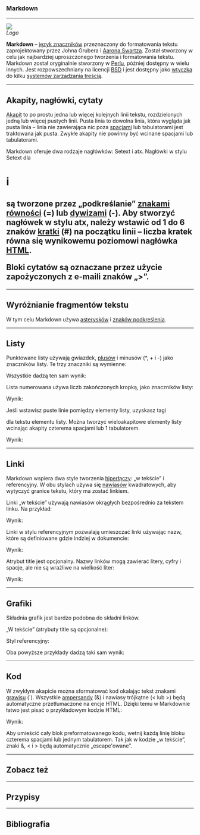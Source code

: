 ### Markdown

-----------------------
![](https://upload.wikimedia.org/wikipedia/commons/thumb/4/48/Markdown-mark.svg/220px-Markdown-mark.svg.png)  
*Logo*
  
**Markdown** – [język znaczników](https://pl.wikipedia.org/wiki/J%C4%99zyk_znacznik%C3%B3w) przeznaczony do formatowania tekstu zaprojektowany przez Johna Grubera i [Aarona Swartza](https://pl.wikipedia.org/wiki/Aaron_Swartz). Został stworzony w celu jak najbardziej uproszczonego tworzenia i formatowania tekstu. Markdown został oryginalnie stworzony w [Perlu](https://pl.wikipedia.org/wiki/Perl), później dostępny w wielu innych. Jest rozpowszechniany na licencji [BSD](https://pl.wikipedia.org/wiki/Licencje_BSD) i jest dostępny jako [wtyczka](https://pl.wikipedia.org/wiki/Wtyczka) do kilku [systemów zarządzania treścią](https://pl.wikipedia.org/wiki/System_zarz%C4%85dzania_tre%C5%9Bci%C4%85).


 -----------------------
  
  
## Akapity, nagłówki, cytaty
  
[Akapit](https://pl.wikipedia.org/wiki/Akapit) to po prostu jedna lub więcej kolejnych linii tekstu, rozdzielonych jedną lub więcej pustych linii. Pusta linia to dowolna linia, która wygląda jak pusta linia – linia nie zawierająca nic poza [spacjami](https://pl.wikipedia.org/wiki/Spacja) lub tabulatorami jest traktowana jak pusta. Zwykłe akapity nie powinny być wcinane spacjami lub tabulatorami.
  
Markdown oferuje dwa rodzaje nagłówków: Setext i atx. Nagłówki w stylu Setext dla <h1> i <h2> są tworzone przez „podkreślanie” [znakami równości](https://pl.wikipedia.org/wiki/Znak_r%C3%B3wno%C5%9Bci) (=) lub [dywizami](https://pl.wikipedia.org/wiki/Dywiz) (-). Aby stworzyć nagłówek w stylu atx, należy wstawić od 1 do 6 znaków [kratki](https://pl.wikipedia.org/wiki/Kratka_(symbol)) (#) na początku linii – liczba kratek równa się wynikowemu poziomowi nagłówka [HTML](https://pl.wikipedia.org/wiki/HTML).
  
Bloki cytatów są oznaczane przez użycie zapożyczonych z e-maili znaków „>”.


 -----------------------
  
  
## Wyróżnianie fragmentów tekstu
  
W tym celu Markdown używa [asterysków](https://pl.wikipedia.org/wiki/Asterysk) i [znaków podkreślenia](https://pl.wikipedia.org/wiki/Znak_podkre%C5%9Blenia).


 -----------------------
  
  
## Listy
  
Punktowane listy używają gwiazdek, [plusów](https://pl.wikipedia.org/wiki/%2B) i minusów (*, + i -) jako znaczników listy. Te trzy znaczniki są wymienne:
  
Wszystkie dadzą ten sam wynik:
  
Lista numerowana używa liczb zakończonych kropką, jako znaczników listy:
  
Wynik:
  
Jeśli wstawisz puste linie pomiędzy elementy listy, uzyskasz tagi <p> dla tekstu elementu listy. Można tworzyć wieloakapitowe elementy listy wcinając akapity czterema spacjami lub 1 tabulatorem.
  
Wynik:


 -----------------------
  
  
## Linki
  
Markdown wspiera dwa style tworzenia [hiperłączy](https://pl.wikipedia.org/wiki/Hiper%C5%82%C4%85cze): „w tekście” i referencyjny. W obu stylach używa się [nawiasów](https://pl.wikipedia.org/wiki/Nawias) kwadratowych, aby wytyczyć granice tekstu, który ma zostać linkiem.
  
Linki „w tekście” używają nawiasów okrągłych bezpośrednio za tekstem linku. Na przykład:
  
Wynik:
  
Linki w stylu referencyjnym pozwalają umieszczać linki używając nazw, które są definiowane gdzie indziej w dokumencie:
  
Wynik:
  
Atrybut title jest opcjonalny. Nazwy linków mogą zawierać litery, cyfry i spacje, ale nie są wrażliwe na wielkość liter:
  
Wynik:


 -----------------------
  
  
## Grafiki
  
Składnia grafik jest bardzo podobna do składni linków.
  
„W tekście” (atrybuty title są opcjonalne):
  
Styl referencyjny:
  
Oba powyższe przykłady dadzą taki sam wynik:


 -----------------------
  
  
## Kod
  
W zwykłym akapicie można sformatować kod okalając tekst znakami [grawisu](https://pl.wikipedia.org/wiki/Grawis) (`). Wszystkie [ampersandy](https://pl.wikipedia.org/wiki/Et) (&) i nawiasy trójkątne (< lub >) będą automatyczne przetłumaczone na encje HTML. Dzięki temu w Markdownie łatwo jest pisać o przykładowym kodzie HTML:
  
Wynik:
  
Aby umieścić cały blok preformatowanego kodu, wetnij każdą linię bloku czterema spacjami lub jednym tabulatorem. Tak jak w kodzie „w tekście”, znaki &, < i > będą automatycznie „escape'owane”.


 -----------------------
  
  
## Zobacz też


 -----------------------
  
  
## Przypisy


 -----------------------
  
  
## Bibliografia

